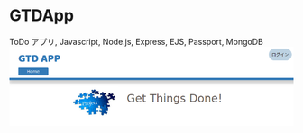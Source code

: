 # GTDApp
ToDo アプリ, Javascript, Node.js, Express, EJS, Passport, MongoDB
![image](/public/images/ReadMeImage.png)
